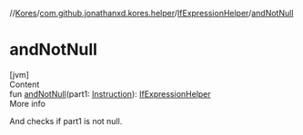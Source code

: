 //[Kores](../../index.md)/[com.github.jonathanxd.kores.helper](../index.md)/[IfExpressionHelper](index.md)/[andNotNull](and-not-null.md)



# andNotNull  
[jvm]  
Content  
fun [andNotNull](and-not-null.md)(part1: [Instruction](../../com.github.jonathanxd.kores/-instruction/index.md)): [IfExpressionHelper](index.md)  
More info  


And checks if part1 is not null.

  



